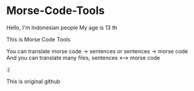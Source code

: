# Morse-Code-Tools

Hello, I'm Indonesian people
My age is 13 th

This is Morse Code Tools

You can translate morse code -> sentences or sentences -> morse code
And you can translate many files, sentences <--> morse code

:)

This is original github
